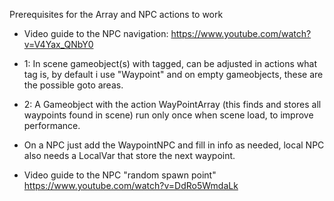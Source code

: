 Prerequisites for the Array and NPC actions to work

- Video guide to the NPC navigation: https://www.youtube.com/watch?v=V4Yax_QNbY0

- 1: In scene gameobject(s) with tagged, can be adjusted in actions what tag is, by default i use "Waypoint" and on empty gameobjects, these are the possible goto areas.
- 2: A Gameobject with the action WayPointArray (this finds and stores all waypoints found in scene) run only once when scene load, to improve performance.

- On a NPC just add the WaypointNPC and fill in info as needed, local NPC also needs a LocalVar that store the next waypoint.

- Video guide to the NPC "random spawn point" https://www.youtube.com/watch?v=DdRo5WmdaLk
